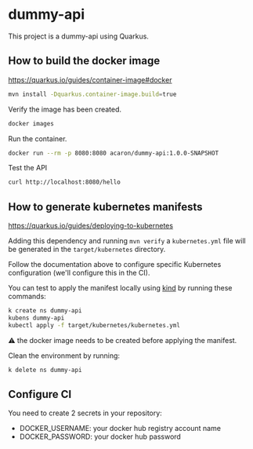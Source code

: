 # dummy-api

This project is a dummy-api using Quarkus.

## How to build the docker image

https://quarkus.io/guides/container-image#docker

```bash
mvn install -Dquarkus.container-image.build=true 
```

Verify the image has been created.
```bash
docker images
```

Run the container.
```bash
docker run --rm -p 8080:8080 acaron/dummy-api:1.0.0-SNAPSHOT
```

Test the API
```bash
curl http://localhost:8080/hello
```

## How to generate kubernetes manifests

https://quarkus.io/guides/deploying-to-kubernetes

Adding this dependency and running `mvn verify` a `kubernetes.yml` file will be generated in the `target/kubernetes` directory.

Follow the documentation above to configure specific Kubernetes configuration (we'll configure this in the CI).

You can test to apply the manifest locally using [kind](https://kind.sigs.k8s.io/) by running these commands:
```bash
k create ns dummy-api
kubens dummy-api
kubectl apply -f target/kubernetes/kubernetes.yml
```

:warning: the docker image needs to be created before applying the manifest.

Clean the environment by running:
```bash
k delete ns dummy-api
```

## Configure CI

You need to create 2 secrets in your repository:
- DOCKER_USERNAME: your docker hub registry account name
- DOCKER_PASSWORD: your docker hub password